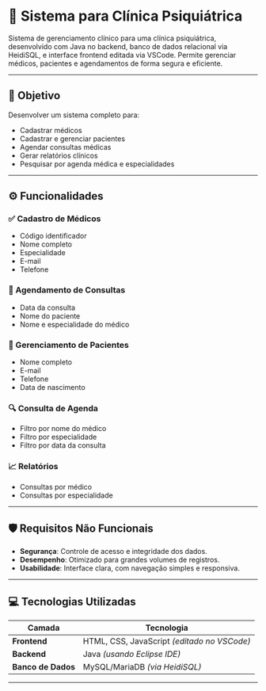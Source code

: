 # 🧠 Sistema para Clínica Psiquiátrica

Sistema de gerenciamento clínico para uma clínica psiquiátrica, desenvolvido com Java no backend, banco de dados relacional via HeidiSQL, e interface frontend editada via VSCode. Permite gerenciar médicos, pacientes e agendamentos de forma segura e eficiente.

---

## 📌 Objetivo

Desenvolver um sistema completo para:

* Cadastrar médicos
* Cadastrar e gerenciar pacientes
* Agendar consultas médicas
* Gerar relatórios clínicos
* Pesquisar por agenda médica e especialidades

---

## ⚙️ Funcionalidades

### ✅ Cadastro de Médicos

* Código identificador
* Nome completo
* Especialidade
* E-mail
* Telefone

### 📅 Agendamento de Consultas

* Data da consulta
* Nome do paciente
* Nome e especialidade do médico

### 👥 Gerenciamento de Pacientes

* Nome completo
* E-mail
* Telefone
* Data de nascimento

### 🔍 Consulta de Agenda

* Filtro por nome do médico
* Filtro por especialidade
* Filtro por data da consulta

### 📈 Relatórios

* Consultas por médico
* Consultas por especialidade

---

## 🛡️ Requisitos Não Funcionais

* **Segurança**: Controle de acesso e integridade dos dados.
* **Desempenho**: Otimizado para grandes volumes de registros.
* **Usabilidade**: Interface clara, com navegação simples e responsiva.

---

## 💻 Tecnologias Utilizadas

| Camada             | Tecnologia                                  |
| ------------------ | ------------------------------------------- |
| **Frontend**       | HTML, CSS, JavaScript *(editado no VSCode)* |
| **Backend**        | Java *(usando Eclipse IDE)*                 |
| **Banco de Dados** | MySQL/MariaDB *(via HeidiSQL)*              |

---
